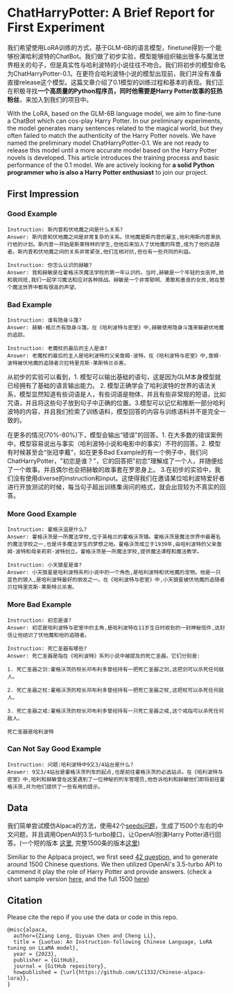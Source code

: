# ChatHarryPotter: A Brief Report for First Experiment

我们希望使用LoRA训练的方式，基于GLM-6B的语言模型，finetune得到一个能够扮演哈利波特的ChatBot。我们做了初步实验，模型能够组织输出很多与魔法世界相关的句子，但是真实性与哈利波特的小说往往不吻合。我们将初步的模型命名为ChatHarryPotter-0.1。在更符合哈利波特小说的模型出现前，我们并没有准备直接release这个模型。这篇文章介绍了0.1模型的训练过程和基本的表现。我们正在积极寻找**一个高质量的Python程序员，同时他需要是Harry Potter故事的狂热粉丝**，来加入到我们的项目中。

With the LoRA, based on the GLM-6B language model, we aim to fine-tune a ChatBot which can cos-play Harry Potter. In our preliminary experiments, the model generates many sentences related to the magical world, but they often failed to match the authenticity of the Harry Potter novels. We have named the preliminary model ChatHarryPotter-0.1. We are not ready to release this model until a more accurate model based on the Harry Potter novels is developed. This article introduces the training process and basic performance of the 0.1 model. We are actively looking for **a solid Python programmer who is also a Harry Potter enthusiast** to join our project.

## First Impression

### Good Example

```
Instruction: 斯内普和伏地魔之间是什么关系?
Answer: 斯内普和伏地魔之间是非常复杂的关系。伏地魔是斯内普的雇主,他利用斯内普来执行他的计划。斯内普一开始是斯莱特林的学生,但他后来加入了伏地魔的阵营,成为了他的追随者。斯内普和伏地魔之间的关系非常紧张,他们互相对抗,但也有一些共同的利益。
```

```
Instruction: 你怎么认识的赫敏?
Answer: 我和赫敏是在霍格沃茨魔法学校的第一年认识的。当时,赫敏是一个年轻的女巫师,她和我同班,我们一起学习魔法和应对各种挑战。赫敏是一个非常聪明、勇敢和善良的女孩,她在整个魔法世界中都有很高的声望。
```

### Bad Example

```
Instruction: 谁有隐身斗篷?
Answer: 赫敏·格兰杰有隐身斗篷。在《哈利波特与密室》中,赫敏使用隐身斗篷来躲避伏地魔的追踪。
```

```
Instruction: 老魔杖的最后的主人是谁?
Answer: 老魔杖的最后的主人是哈利波特的父亲詹姆·波特。在《哈利波特与密室》中,詹姆·波特被伏地魔的追随者贝拉特里克斯·莱斯特兰杀害。
```

从初步的实验可以看到，1. 模型可以输出基础的语句，这是因为GLM本身模型就已经拥有了基础的语言输出能力。 2. 模型正确学会了哈利波特的世界的语法关系，模型显然知道有些词语是人，有些词语是物体，并且有些非常规的短语，比如咒语，并且将这些句子放到句子中正确的位置。3.模型可以记忆和推断一部分哈利波特的内容，并且我们检索了训练语料，模型回答的内容与训练语料并不是完全一致的。

在更多的情况(70%-80%)下，模型会输出“错误”的回答。1. 在大多数的错误案例中，模型容易说出与事实（哈利波特小说和电影中的事实）不符的回答。2. 模型有时候甚至会“张冠李戴”，如在更多Bad Example的有一个例子中，我们问ChatHarryPotter，"初恋是谁？"，它的回答把"初恋"理解成了一个人，并随便给了一个故事。并且偶尔也会把赫敏的故事套在罗恩身上。 3.在初步的实验中，我们没有使用diverse的instruction和input。这使得我们在邀请某位哈利波特爱好者进行开放测试的时候，每当句子超出训练集询问的格式，就会出现较为不真实的回答。









### More Good Example

```
Instruction: 霍格沃滋是什么?
Answer: 霍格沃茨是一所魔法学校,位于英格兰的霍格沃茨镇。霍格沃茨是魔法世界中最著名的魔法学校之一,也是许多魔法学生的梦想之地。霍格沃茨成立于1939年,由哈利波特的父亲詹姆·波特和母亲莉莉·波特创立。霍格沃茨是一所魔法学校,提供魔法课程和魔法教学。
```

```
Instruction: 小天狼星是谁?
Answer: 小天狼星是哈利波特系列小说中的一个角色,是哈利波特和伏地魔的宠物。他是一只蓝色的狼人,是哈利波特最好的朋友之一。在《哈利波特与密室》中,小天狼星被伏地魔的追随者贝拉特里克斯·莱斯特兰杀害。
```

### More Bad Example

```
Instruction: 初恋是谁?
Answer: 初恋是哈利波特与密室中的主角,是哈利波特在11岁生日时收到的一封神秘信件,这封信让他结识了伏地魔和他的追随者。
```

```
Instruction: 死亡圣器有哪些?
Answer: 死亡圣器是指在《哈利波特》系列小说中被提及的死亡圣器。它们分别是:

1. 死亡圣器之剑:霍格沃茨的校长邓布利多曾经持有一把死亡圣器之剑,这把剑可以杀死任何敌人。

2. 死亡圣器之杖:霍格沃茨的校长邓布利多曾经持有一把死亡圣器之杖,这把杖可以杀死任何敌人。

3. 死亡圣器之戒:霍格沃茨的校长邓布利多曾经持有一只死亡圣器之戒,这个戒指可以杀死任何敌人。

死亡圣器是哈利波特
```

### Can Not Say Good Example

```
Instruction: 问题:哈利波特中9又3/4站台是什么?
Answer: 9又3/4站台是霍格沃茨列车的起点,也是前往霍格沃茨的必选站点。在《哈利波特与密室》中,哈利和赫敏曾在这里遇到了一位神秘的列车管理员,他告诉哈利和赫敏他们即将前往霍格沃茨,并为他们提供了一些有用的提示。
```

## Data


我们简单尝试模仿Alpaca的方法，使用42个[seeds问题](https://github.com/LC1332/CamelBell-Chinese-LoRA/blob/main/data/HarryPotter/seed_tasks.jsonl)，生成了1500个左右的中文问题，并且调用OpenAI的3.5-turbo接口，让OpenAI扮演Harry Potter进行回答。(一个短的版本 [这里](https://github.com/LC1332/CamelBell-Chinese-LoRA/blob/main/data/HarryPotter/sample_output.json), 完整1500条的版本[这里](https://github.com/LC1332/CamelBell-Chinese-LoRA/blob/main/data/HarryPotter/output.json))


Similiar to the Aplpaca project, we first seed [42 question](https://github.com/LC1332/CamelBell-Chinese-LoRA/blob/main/data/HarryPotter/seed_tasks.jsonl), and to generate around 1500 Chinese questions. We then utilized OpenAI's 3.5-turbo API to cammend it play the role of Harry Potter and provide answers. (check a short sample version [here](https://github.com/LC1332/CamelBell-Chinese-LoRA/blob/main/data/HarryPotter/sample_output.json), and the full 1500 [here](https://github.com/LC1332/CamelBell-Chinese-LoRA/blob/main/data/HarryPotter/output.json))





## Citation

Please cite the repo if you use the data or code in this repo.

```
@misc{alpaca,
  author={Ziang Leng, Qiyuan Chen and Cheng Li},
  title = {Luotuo: An Instruction-following Chinese Language, LoRA tuning on LLaMA model},
  year = {2023},
  publisher = {GitHub},
  journal = {GitHub repository},
  howpublished = {\url{https://github.com/LC1332/Chinese-alpaca-lora}},
}
```

